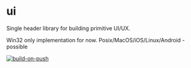 # ui

Single header library for building primitive UI/UX.

Win32 only implementation for now. 
Posix/MacOS/iOS/Linux/Android - possible

[![build-on-push](https://github.com/leok7v/ut/actions/workflows/build-on-push.yml/badge.svg)](https://github.com/leok7v/ut/actions/workflows/build-on-push.yml)
